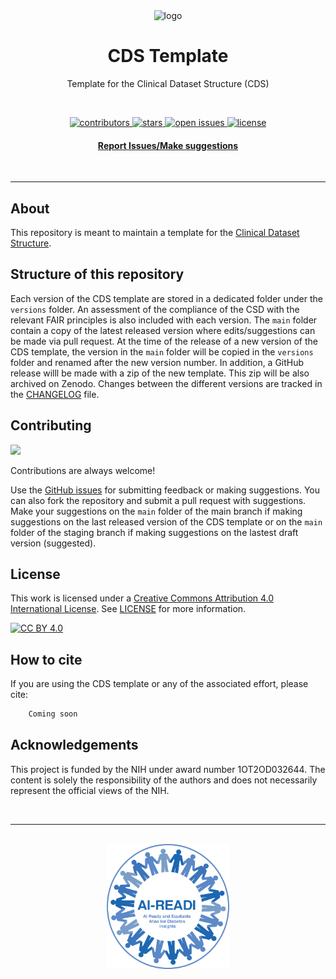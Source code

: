 <div align="center">

<img src="https://freesvg.org/img/1653682897science-svgrepo-com.png" alt="logo" width="200" height="auto" />

<br />

<h1>CDS Template</h1>

<p>
Template for the Clinical Dataset Structure (CDS)
</p>

<br />

<p>
  <a href="https://github.com/AI-READI/cds-template/graphs/contributors">
    <img src="https://img.shields.io/github/contributors/AI-READI/cds-template.svg?style=flat-square" alt="contributors" />
  </a>
  <a href="https://github.com/AI-READI/cds-template/stargazers">
    <img src="https://img.shields.io/github/stars/AI-READI/cds-template.svg?style=flat-square" alt="stars" />
  </a>
  <a href="https://github.com/AI-READI/cds-template/issues/">
    <img src="https://img.shields.io/github/issues/AI-READI/cds-template.svg?style=flat-square" alt="open issues" />
  </a>
  <a href="https://github.com/AI-READI/cds-template/blob/main/LICENSE">
    <img src="https://img.shields.io/badge/License-CC%20BY%204.0-lightgrey.svg" alt="license" />
  </a>
</p>
   
<h4>
    <a href="https://github.com/AI-READI/cds-template/issues/">Report Issues/Make suggestions</a>
  </h4>
</div>

<br />

---

## About

This repository is meant to maintain a template for the [Clinical Dataset Structure](https://github.com/AI-READI/cds-specification).


## Structure of this repository
Each version of the CDS template are stored in a dedicated folder under the `versions` folder. An assessment of the compliance of the CSD with the relevant FAIR principles is also included with each version. The `main` folder contain a copy of the latest released version where edits/suggestions can be made via pull request. At the time of the release of a new version of the CDS template, the version in the `main` folder will be copied in the `versions` folder and renamed after the new version number. In addition, a GitHub release willl be made with a zip of the new template. This zip will be also archived on Zenodo. Changes between the different versions are tracked in the [CHANGELOG](CHANGELOG.md) file.

## Contributing

<a href="https://github.com/AI-READI/cds-template/graphs/contributors">
  <img src="https://contrib.rocks/image?repo=AI-READI/cds-template" />
</a>

Contributions are always welcome!

Use the [GitHub issues](https://github.com/AI-READI/cds-template/issues) for submitting feedback or making suggestions. You can also fork the repository and submit a pull request with suggestions. Make your suggestions on the `main` folder of the main branch if making suggestions on the last released version of the CDS template or on the `main` folder of the staging branch if making suggestions on the lastest draft version (suggested). 

## License

This work is licensed under a
[Creative Commons Attribution 4.0 International License][cc-by]. See [LICENSE](LICENSE.txt) for more information.

[cc-by]: http://creativecommons.org/licenses/by/4.0/
[cc-by-image]: https://i.creativecommons.org/l/by/4.0/88x31.png
[![CC BY 4.0][cc-by-image]][cc-by]


## How to cite

If you are using the CDS template or any of the associated effort, please cite:

```bash
    Coming soon
```

## Acknowledgements

This project is funded by the NIH under award number 1OT2OD032644. The content is solely the responsibility of the authors and does not necessarily represent the official views of the NIH.

<br />

---

<br />

<div align="center">

<a href="https://aireadi.org">
  <img src="https://github.com/AI-READI/AI-READI-logo/raw/main/logo/png/option2.png" height="200" />
</a>

</div>
